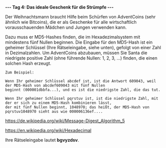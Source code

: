**--- Tag 4: Das ideale Geschenk für die Strümpfe ---**

Der Weihnachtsmann braucht Hilfe beim Schürfen von AdventCoins (sehr ähnlich wie Bitcoins), die er als Geschenke für
alle wirtschaftlich vorausschauenden Mädchen und Jungen verwenden kann.

Dazu muss er MD5-Hashes finden, die im Hexadezimalsystem mit mindestens fünf Nullen beginnen. Die Eingabe für den
MD5-Hash ist ein geheimer Schlüssel (Ihre Rätseleingabe, siehe unten), gefolgt von einer Zahl in Dezimalzahlen. Um
AdventCoins abzubauen, müssen Sie Santa die niedrigste positive Zahl (ohne führende Nullen: 1, 2, 3, ...) finden, die
einen solchen Hash erzeugt.

```
Zum Beispiel:

Wenn Ihr geheimer Schlüssel abcdef ist, ist die Antwort 609043, weil der MD5-Hash von abcdef609043 mit fünf Nullen 
beginnt (000001dbbfa...), und es ist die niedrigste Zahl, die das tut.

Wenn Ihr geheimer Schlüssel pqrstuv ist, ist die niedrigste Zahl, mit der er sich zu einem MD5-Hash kombinieren lässt,
der mit fünf Nullen beginnt, 1048970; das heißt, der MD5-Hash von pqrstuv1048970 sieht aus wie 000006136ef....
```

https://de.wikipedia.org/wiki/Message-Digest_Algorithm_5

https://en.wikipedia.org/wiki/Hexadecimal

Ihre Rätseleingabe lautet **bgvyzdsv**.
